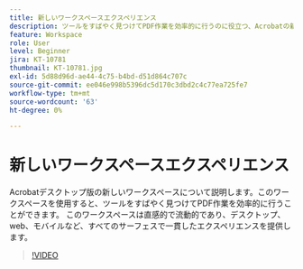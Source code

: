```yaml
---
title: 新しいワークスペースエクスペリエンス
description: ツールをすばやく見つけてPDF作業を効率的に行うのに役立つ、Acrobatの新しいワークスペースについて説明します
feature: Workspace
role: User
level: Beginner
jira: KT-10781
thumbnail: KT-10781.jpg
exl-id: 5d88d96d-ae44-4c75-b4bd-d51d864c707c
source-git-commit: ee046e998b5396dc5d170c3dbd2c4c77ea725fe7
workflow-type: tm+mt
source-wordcount: '63'
ht-degree: 0%

---
```


# 新しいワークスペースエクスペリエンス

Acrobatデスクトップ版の新しいワークスペースについて説明します。このワークスペースを使用すると、ツールをすばやく見つけてPDF作業を効率的に行うことができます。 このワークスペースは直感的で流動的であり、デスクトップ、web、モバイルなど、すべてのサーフェスで一貫したエクスペリエンスを提供します。

>[!VIDEO](https://video.tv.adobe.com/v/345949?quality=12&learn=on&hidetitle=true)
